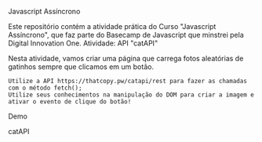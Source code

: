 Javascript Assíncrono

Este repositório contém a atividade prática do Curso "Javascript Assíncrono", que faz parte do Basecamp de Javascript que minstrei pela Digital Innovation One.
Atividade: API "catAPI"

Nesta atividade, vamos criar uma página que carrega fotos aleatórias de gatinhos sempre que clicamos em um botão.

    Utilize a API https://thatcopy.pw/catapi/rest para fazer as chamadas com o método fetch();
    Utilize seus conhecimentos na manipulação do DOM para criar a imagem e ativar o evento de clique do botão!

Demo

catAPI
